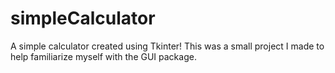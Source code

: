 # simpleCalculator
A simple calculator created using Tkinter! This was a small project I made to help familiarize myself with the GUI package.
